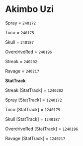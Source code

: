 # Akimbo Uzi

Spray = `240172`

Toco = `240175`

Skull = `240187`

OverdriveRed = `240196`

Streak = `240202`

Ravage = `240217`

**StatTrack**

Streak [StatTrack] = `1240202`

Spray [StatTrack] = `1240172`

Toco [StatTrack] = `1240175`

Skull [StatTrack] = `1240187`

OverdriveRed [StatTrack] = `1240196`

Ravage [StatTrack] = `1240217`
